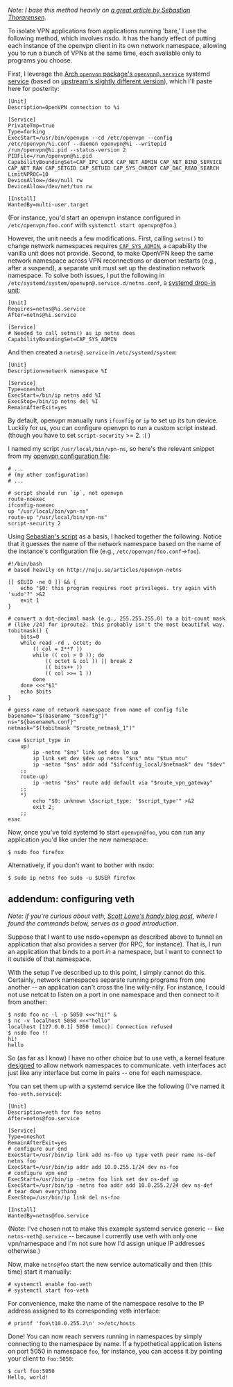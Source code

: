 *Note: I base this method heavily on [a great article by Sebastian
Thorarensen][1].*

To isolate VPN applications from applications running 'bare,' I use the
following method, which involves nsdo. It has the handy effect of
putting each instance of the openvpn client in its own network
namespace, allowing you to run a bunch of VPNs at the same time, each
available only to programs you choose.

First, I leverage the [Arch `openvpn` package's `openvpn@.service`][2]
systemd [service][3] (based on [upstream's slightly different
version][7]), which I'll paste here for posterity:

    [Unit]
    Description=OpenVPN connection to %i

    [Service]
    PrivateTmp=true
    Type=forking
    ExecStart=/usr/bin/openvpn --cd /etc/openvpn --config /etc/openvpn/%i.conf --daemon openvpn@%i --writepid /run/openvpn@%i.pid --status-version 2
    PIDFile=/run/openvpn@%i.pid
    CapabilityBoundingSet=CAP_IPC_LOCK CAP_NET_ADMIN CAP_NET_BIND_SERVICE CAP_NET_RAW CAP_SETGID CAP_SETUID CAP_SYS_CHROOT CAP_DAC_READ_SEARCH
    LimitNPROC=10
    DeviceAllow=/dev/null rw
    DeviceAllow=/dev/net/tun rw

    [Install]
    WantedBy=multi-user.target


(For instance, you'd start an openvpn instance configured in
`/etc/openvpn/foo.conf` with `systemctl start openvpn@foo`.)

However, the unit needs a few modifications. First, calling `setns()` to
change network namespaces requires [`CAP_SYS_ADMIN`][8], a capability
the vanilla unit does not provide. Second, to make OpenVPN keep the same
network namespace across VPN reconnections or daemon restarts (e.g.,
after a suspend), a separate unit must set up the destination network
namespace. To solve both issues, I put the following in
`/etc/systemd/system/openvpn@.service.d/netns.conf`, a [systemd drop-in
unit][9]:

    [Unit]
    Requires=netns@%i.service
    After=netns@%i.service

    [Service]
    # Needed to call setns() as ip netns does
    CapabilityBoundingSet=CAP_SYS_ADMIN

And then created a `netns@.service` in `/etc/systemd/system`:

    [Unit]
    Description=network namespace %I

    [Service]
    Type=oneshot
    ExecStart=/bin/ip netns add %I
    ExecStop=/bin/ip netns del %I
    RemainAfterExit=yes

By default, openvpn manually runs `ifconfig` or `ip` to set up its tun
device. Luckily for us, you can configure openvpn to run a custom script
instead. (though you have to set `script-security` >= 2. :( )

I named my script `/usr/local/bin/vpn-ns`, so here's the relevant snippet
from my [openvpn configuration file][4]:

    # ...
    # (my other configuration)
    # ...

    # script should run `ip`, not openvpn
    route-noexec
    ifconfig-noexec
    up "/usr/local/bin/vpn-ns"
    route-up "/usr/local/bin/vpn-ns"
    script-security 2

Using [Sebastian's script][1] as a basis, I hacked together the
following. Notice that it guesses the name of the network namespace
based on the name of the instance's configuration file (e.g.,
`/etc/openvpn/foo.conf`→`foo`).

    #!/bin/bash
    # based heavily on http://naju.se/articles/openvpn-netns

    [[ $EUID -ne 0 ]] && {
        echo "$0: this program requires root privileges. try again with 'sudo'?" >&2
        exit 1
    }

    # convert a dot-decimal mask (e.g., 255.255.255.0) to a bit-count mask
    # (like /24) for iproute2. this probably isn't the most beautiful way.
    tobitmask() {
        bits=0
        while read -rd . octet; do
            (( col = 2**7 ))
            while (( col > 0 )); do
                (( octet & col )) || break 2
                (( bits++ ))
                (( col >>= 1 ))
            done
        done <<<"$1"
        echo $bits
    }

    # guess name of network namespace from name of config file
    basename="$(basename "$config")"
    ns="${basename%.conf}"
    netmask="$(tobitmask "$route_netmask_1")"

    case $script_type in
        up)
            ip -netns "$ns" link set dev lo up
            ip link set dev $dev up netns "$ns" mtu "$tun_mtu"
            ip -netns "$ns" addr add "$ifconfig_local/$netmask" dev "$dev"
        ;;
        route-up)
            ip -netns "$ns" route add default via "$route_vpn_gateway"
        ;;
        *)
            echo "$0: unknown \$script_type: '$script_type'" >&2
            exit 2;
        ;;
    esac

Now, once you've told systemd to start `openvpn@foo`, you can run any
application you'd like under the new namespace:

    $ nsdo foo firefox

Alternatively, if you don't want to bother with nsdo:

    $ sudo ip netns foo sudo -u $USER firefox

addendum: configuring veth
--------------------------
*Note: if you're curious about veth, [Scott Lowe's handy blog post][5],
where I found the commands below, serves as a good introduction.*

Suppose that I want to use nsdo+openvpn as described above to tunnel an
application that also provides a server (for RPC, for instance). That
is, I run an application that binds to a port *in* a namespace, but I
want to connect to it outside of that namespace.

With the setup I've described up to this point, I simply cannot do this.
Certainly, network namespaces separate running programs from one another
-- an application can't cross the line willy-nilly. For instance, I
could not use netcat to listen on a port in one namespace and then
connect to it from another:

    $ nsdo foo nc -l -p 5050 <<<"hi!" &
    $ nc -v localhost 5050 <<<"hello"
    localhost [127.0.0.1] 5050 (mmcc): Connection refused
    $ nsdo foo !!
    hi!
    hello

So (as far as I know) I have no other choice but to use veth, a kernel
feature [designed][6] to allow network namespaces to communicate. veth
interfaces act just like any interface but come in pairs -- one for each
namespace.

You can set them up with a systemd service like the following (I've
named it `foo-veth.service`):

    [Unit]
    Description=veth for foo netns
    After=netns@foo.service
    
    [Service]
    Type=oneshot
    RemainAfterExit=yes
    # configure our end
    ExecStart=/usr/bin/ip link add ns-foo up type veth peer name ns-def netns foo
    ExecStart=/usr/bin/ip addr add 10.0.255.1/24 dev ns-foo
    # configure vpn end
    ExecStart=/usr/bin/ip -netns foo link set dev ns-def up
    ExecStart=/usr/bin/ip -netns foo addr add 10.0.255.2/24 dev ns-def
    # tear down everything
    ExecStop=/usr/bin/ip link del ns-foo
    
    [Install]
    WantedBy=netns@foo.service

(Note: I've chosen not to make this example systemd service generic --
like `netns-veth@.service` -- because I currently use veth with only one
vpn/namespace and I'm not sure how I'd assign unique IP addresses
otherwise.)

Now, make `netns@foo` start the new service automatically and then (this
time) start it manually:

    # systemctl enable foo-veth
    # systemctl start foo-veth

For convenience, make the name of the namespace resolve to the IP
address assigned to its corresponding veth interface:

    # printf 'foo\t10.0.255.2\n' >>/etc/hosts

Done! You can now reach servers running in namespaces by simply
connecting to the namespace by name. If a hypothetical application
listens on port 5050 in namespace `foo`, for instance, you can access it
by pointing your client to `foo:5050`:

    $ curl foo:5050
    Hello, world!

[1]: http://naju.se/articles/openvpn-netns
[2]: https://projects.archlinux.org/svntogit/packages.git/tree/trunk/openvpn@.service?h=packages/openvpn
[3]: http://www.freedesktop.org/software/systemd/man/systemd.service.html
[4]: https://community.openvpn.net/openvpn/wiki/Openvpn23ManPage
[5]: http://blog.scottlowe.org/2013/09/04/introducing-linux-network-namespaces/
[6]: https://git.kernel.org/cgit/linux/kernel/git/torvalds/linux.git/commit/?id=e314dbdc1c0dc6a548ecf0afce28ecfd538ff568
[7]: https://github.com/OpenVPN/openvpn/blob/master/distro/systemd/openvpn-client%40.service
[8]: http://manpages.ubuntu.com/manpages/xenial/en/man7/capabilities.7.html
[9]: https://www.freedesktop.org/software/systemd/man/systemd.unit.html
